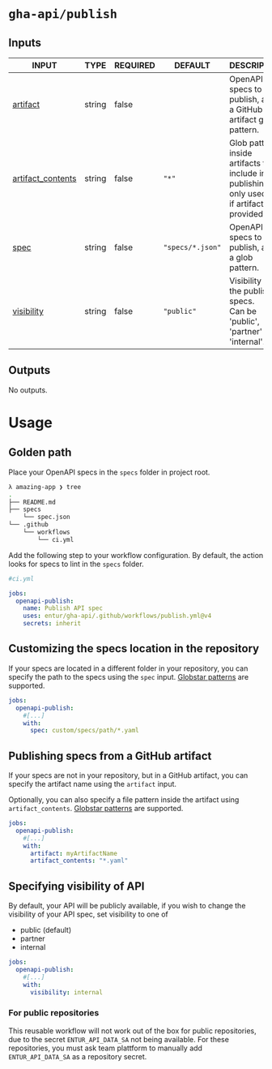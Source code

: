 # `gha-api/publish`

## Inputs

<!-- AUTO-DOC-INPUT:START - Do not remove or modify this section -->

|                                        INPUT                                        |  TYPE  | REQUIRED |     DEFAULT      |                                             DESCRIPTION                                             |
|-------------------------------------------------------------------------------------|--------|----------|------------------|-----------------------------------------------------------------------------------------------------|
|              <a name="input_artifact"></a>[artifact](#input_artifact)               | string |  false   |                  |                  OpenAPI specs to publish, as <br>a GitHub artifact glob pattern.                   |
| <a name="input_artifact_contents"></a>[artifact_contents](#input_artifact_contents) | string |  false   |      `"*"`       | Glob pattern inside artifacts to <br>include in publishing, only used <br>if artifact is provided.  |
|                    <a name="input_spec"></a>[spec](#input_spec)                     | string |  false   | `"specs/*.json"` |                          OpenAPI specs to publish, as <br>a glob pattern.                           |
|           <a name="input_visibility"></a>[visibility](#input_visibility)            | string |  false   |    `"public"`    |        Visibility of the published specs. <br>Can be 'public', 'partner' or <br>'internal'.         |

<!-- AUTO-DOC-INPUT:END -->

## Outputs

<!-- AUTO-DOC-OUTPUT:START - Do not remove or modify this section -->
No outputs.
<!-- AUTO-DOC-OUTPUT:END -->

# Usage

## Golden path

Place your OpenAPI specs in the `specs` folder in project root.

```sh
λ amazing-app ❯ tree
.
├── README.md
├── specs
    └── spec.json
└── .github
    └── workflows
        └── ci.yml
```

Add the following step to your workflow configuration. By default, the action looks for specs to lint in the `specs` folder.

```yml
#ci.yml

jobs:
  openapi-publish:
    name: Publish API spec
    uses: entur/gha-api/.github/workflows/publish.yml@v4
    secrets: inherit
```

## Customizing the specs location in the repository

If your specs are located in a different folder in your repository, you can specify the path to the specs using the `spec` input.
[Globstar patterns](https://www.linuxjournal.com/content/globstar-new-bash-globbing-option) are supported.

```yml
jobs:
  openapi-publish:
    #[...]
    with:
      spec: custom/specs/path/*.yaml
```

## Publishing specs from a GitHub artifact

If your specs are not in your repository, but in a GitHub artifact, you can specify the artifact name using the `artifact` input.

Optionally, you can also specify a file pattern inside the artifact using `artifact_contents`. [Globstar patterns](https://www.linuxjournal.com/content/globstar-new-bash-globbing-option) are supported.

```yml
jobs:
  openapi-publish:
    #[...]
    with:
      artifact: myArtifactName
      artifact_contents: "*.yaml"
```

## Specifying visibility of API

By default, your API will be publicly available, if you wish to change the visibility of your API spec, set visibility to one of

- public (default)
- partner
- internal

```yml
jobs:
  openapi-publish:
    #[...]
    with:
      visibility: internal
```

### For public repositories

This reusable workflow will not work out of the box for public repositories, due to the secret `ENTUR_API_DATA_SA` not being available.
For these repositories, you must ask team plattform to manually add `ENTUR_API_DATA_SA` as a repository secret.
